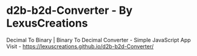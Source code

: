 # d2b-b2d-Converter - By LexusCreations
Decimal To Binary | Binary To Decimal Converter - Simple JavaScript App
Visit - https://lexuscreations.github.io/d2b-b2d-Converter/
